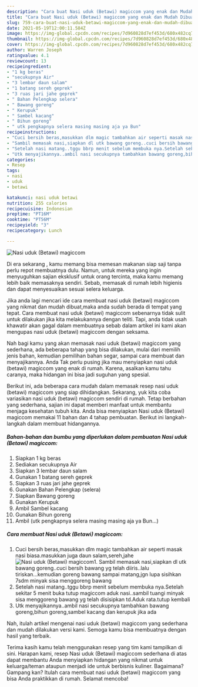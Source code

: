 ```yaml
---
description: "Cara buat Nasi uduk (Betawi) magiccom yang enak dan Mudah Dibuat"
title: "Cara buat Nasi uduk (Betawi) magiccom yang enak dan Mudah Dibuat"
slug: 759-cara-buat-nasi-uduk-betawi-magiccom-yang-enak-dan-mudah-dibuat
date: 2021-05-19T12:00:11.584Z
image: https://img-global.cpcdn.com/recipes/7d960828d7ef453d/680x482cq70/nasi-uduk-betawi-magiccom-foto-resep-utama.jpg
thumbnail: https://img-global.cpcdn.com/recipes/7d960828d7ef453d/680x482cq70/nasi-uduk-betawi-magiccom-foto-resep-utama.jpg
cover: https://img-global.cpcdn.com/recipes/7d960828d7ef453d/680x482cq70/nasi-uduk-betawi-magiccom-foto-resep-utama.jpg
author: Warren Joseph
ratingvalue: 4.1
reviewcount: 13
recipeingredient:
- "1 kg beras"
- "secukupnya Air"
- "3 lembar daun salam"
- "1 batang sereh geprek"
- "3 ruas jari jahe geprek"
- " Bahan Pelengkap selera"
- " Bawang goreng"
- " Kerupuk"
- " Sambel kacang"
- " Bihun goreng"
- " utk pengkapnya selera masing masing aja ya Bun"
recipeinstructions:
- "Cuci bersih beras,masukkan dlm magic tambahkan air seperti masak nasi biasa.masukkan juga daun salam,sereh,jahe"
- "Sambil memasak nasi,siapkan dl utk bawang goreng..cuci bersih bawang yg telah diiris..lalu tiriskan...kemudian goreng bawang sampai matang,jgn lupa sisihkan 7sdm minyak sisa menggoreng bawang"
- "Setelah nasi matang..tggu bbrp menit sebelum membuka nya.Setelah sekitar 5 menit buka tutup magiccom aduk nasi..sambil tuangi minyak sisa menggoreng bawang yg telah disisipkan td.Aduk rata.tutup kembali"
- "Utk menyajikannya..ambil nasi secukupnya tambahkan bawang goreng,bihun goreng,sambel kacang dan kerupuk jika ada"
categories:
- Resep
tags:
- nasi
- uduk
- betawi

katakunci: nasi uduk betawi 
nutrition: 255 calories
recipecuisine: Indonesian
preptime: "PT16M"
cooktime: "PT56M"
recipeyield: "3"
recipecategory: Lunch

---
```



![Nasi uduk (Betawi) magiccom](https://img-global.cpcdn.com/recipes/7d960828d7ef453d/680x482cq70/nasi-uduk-betawi-magiccom-foto-resep-utama.jpg)

Di era  sekarang , kamu memang bisa memesan makanan siap saji tanpa perlu repot membuatnya dulu. Namun, untuk mereka yang ingin menyuguhkan sajian eksklusif untuk orang tercinta, maka kamu memang lebih baik memasaknya sendiri. Sebab, memasak di rumah lebih higienis dan dapat menyesuaikan sesuai selera keluarga.

Jika anda lagi mencari ide cara membuat nasi uduk (betawi) magiccom yang nikmat dan mudah dibuat,maka anda sudah berada di tempat yang tepat. Cara membuat nasi uduk (betawi) magiccom  sebenarnya tidak sulit untuk dilakukan jika kita melakukannya dengan teliti. Tapi, anda tidak usah khawatir akan gagal dalam membuatnya 
sebab dalam artikel ini kami akan mengupas nasi uduk (betawi) magiccom dengan seksama.  



Nah bagi kamu yang akan memasak nasi uduk (betawi) magiccom yang sederhana, ada beberapa tahap yang bisa dilakukan, mulai dari memilih jenis bahan, kemudian pemilihan bahan segar, sampai cara membuat dan menyajikannya. Anda Tak perlu pusing jika mau menyiapkan nasi uduk (betawi) magiccom yang enak di rumah. Karena, asalkan kamu  tahu caranya, maka hidangan ini bisa jadi suguhan yang spesial.

Berikut ini, ada beberapa cara mudah dalam memasak resep nasi uduk (betawi) magiccom yang siap dihidangkan. Sekarang, yuk kita coba variasikan nasi uduk (betawi) magiccom sendiri di rumah. Tetap berbahan yang sederhana, sajian ini dapat memberi manfaat untuk membantu menjaga kesehatan tubuh kita. Anda bisa menyiapkan Nasi uduk (Betawi) magiccom memakai 11 bahan dan 4 tahap pembuatan. Berikut ini langkah-langkah dalam membuat hidangannya.

<!--inarticleads1-->

##### Bahan-bahan dan bumbu yang diperlukan dalam pembuatan Nasi uduk (Betawi) magiccom:

1. Siapkan 1 kg beras
1. Sediakan secukupnya Air
1. Siapkan 3 lembar daun salam
1. Gunakan 1 batang sereh geprek
1. Siapkan 3 ruas jari jahe geprek
1. Gunakan  Bahan Pelengkap (selera)
1. Siapkan  Bawang goreng
1. Gunakan  Kerupuk
1. Ambil  Sambel kacang
1. Gunakan  Bihun goreng
1. Ambil  (utk pengkapnya selera masing masing aja ya Bun...)




<!--inarticleads2-->

##### Cara membuat Nasi uduk (Betawi) magiccom:

1. Cuci bersih beras,masukkan dlm magic tambahkan air seperti masak nasi biasa.masukkan juga daun salam,sereh,jahe
<img src="https://img-global.cpcdn.com/steps/684ea0eea8cfb106/160x128cq70/nasi-uduk-betawi-magiccom-langkah-memasak-1-foto.jpg" alt="Nasi uduk (Betawi) magiccom">1. Sambil memasak nasi,siapkan dl utk bawang goreng..cuci bersih bawang yg telah diiris..lalu tiriskan...kemudian goreng bawang sampai matang,jgn lupa sisihkan 7sdm minyak sisa menggoreng bawang
1. Setelah nasi matang..tggu bbrp menit sebelum membuka nya.Setelah sekitar 5 menit buka tutup magiccom aduk nasi..sambil tuangi minyak sisa menggoreng bawang yg telah disisipkan td.Aduk rata.tutup kembali
1. Utk menyajikannya..ambil nasi secukupnya tambahkan bawang goreng,bihun goreng,sambel kacang dan kerupuk jika ada




Nah, itulah artikel mengenai  nasi uduk (betawi) magiccom  yang sederhana dan mudah dilakukan versi kami. Semoga kamu bisa membuatnya dengan hasil yang terbaik. 

Terima kasih kamu telah menggunakan resep yang tim kami tampilkan di sini. Harapan kami, resep  Nasi uduk (Betawi) magiccom sederhana di atas dapat membantu Anda menyiapkan hidangan yang nikmat untuk keluarga/teman ataupun menjadi ide untuk berbisnis kuliner. Bagaimana? Gampang kan? Itulah cara membuat nasi uduk (betawi) magiccom yang bisa Anda praktikkan di rumah. Selamat mencoba!

